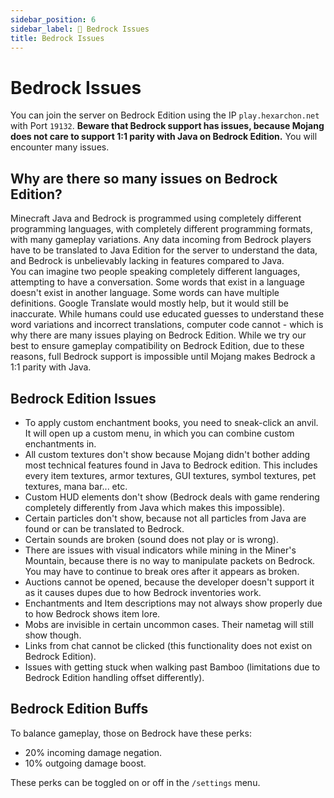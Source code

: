 ```yaml
---
sidebar_position: 6
sidebar_label: 📱 Bedrock Issues
title: Bedrock Issues
---
```


# Bedrock Issues
You can join the server on Bedrock Edition using the IP `play.hexarchon.net` with Port `19132`. **Beware that Bedrock support has issues, because Mojang does not care to support 1:1 parity with Java on Bedrock Edition.** You will encounter many issues.

## Why are there so many issues on Bedrock Edition?
Minecraft Java and Bedrock is programmed using completely different programming languages, with completely different programming formats, with many gameplay variations. Any data incoming from Bedrock players have to be translated to Java Edition for the server to understand the data, and Bedrock is unbelievably lacking in features compared to Java.
 <br />
You can imagine two people speaking completely different languages, attempting to have a conversation. Some words that exist in a language doesn't exist in another language. Some words can have multiple definitions. Google Translate would mostly help, but it would still be inaccurate. While humans could use educated guesses to understand these word variations and incorrect translations, computer code cannot - which is why there are many issues playing on Bedrock Edition. While we try our best to ensure gameplay compatibility on Bedrock Edition, due to these reasons, full Bedrock support is impossible until Mojang makes Bedrock a 1:1 parity with Java. <br />

## Bedrock Edition Issues
* To apply custom enchantment books, you need to sneak-click an anvil. It will open up a custom menu, in which you can combine custom enchantments in.
* All custom textures don't show because Mojang didn't bother adding most technical features found in Java to Bedrock edition. This includes every item textures, armor textures, GUI textures, symbol textures, pet textures, mana bar... etc.
* Custom HUD elements don't show (Bedrock deals with game rendering completely differently from Java which makes this impossible).
* Certain particles don't show, because not all particles from Java are found or can be translated to Bedrock.
* Certain sounds are broken (sound does not play or is wrong).
* There are issues with visual indicators while mining in the Miner's Mountain, because there is no way to manipulate packets on Bedrock. You may have to continue to break ores after it appears as broken.
* Auctions cannot be opened, because the developer doesn't support it as it causes dupes due to how Bedrock inventories work.
* Enchantments and Item descriptions may not always show properly due to how Bedrock shows item lore.
* Mobs are invisible in certain uncommon cases. Their nametag will still show though.
* Links from chat cannot be clicked (this functionality does not exist on Bedrock Edition).
* Issues with getting stuck when walking past Bamboo (limitations due to Bedrock Edition handling offset differently).

## Bedrock Edition Buffs
To balance gameplay, those on Bedrock have these perks:
- 20% incoming damage negation.
- 10% outgoing damage boost.

These perks can be toggled on or off in the `/settings` menu.